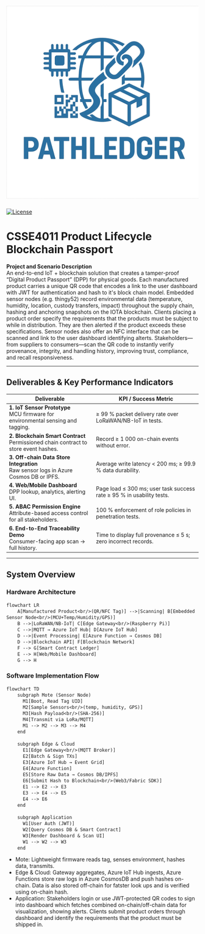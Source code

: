 <h1 align="center">
  <img src="https://github.com/liammulhern/CSSE4011/blob/task_supplychain_dashboard/docs/images/PathLedger.png" alt="PathLedger">
</h1>

[![License](https://img.shields.io/badge/License-GPL%203.0-blue.svg)](https://opensource.org/licenses/Apache-2.0)


# CSSE4011 Product Lifecycle Blockchain Passport

**Project and Scenario Description**  
An end-to-end IoT + blockchain solution that creates a tamper-proof “Digital Product Passport” (DPP) for physical goods. Each manufactured product carries a unique QR code that encodes a link to the user dashboard with JWT for authentication and hash to it's block chain model. Embedded sensor nodes (e.g. thingy52) record environmental data (temperature, humidity, location, custody transfers, impact) throughout the supply chain, hashing and anchoring snapshots on the IOTA blockchain. Clients placing a product order specify the requirements that the products must be subject to while in distribution. They are then alerted if the product exceeds these specifications. Sensor nodes also offer an NFC interface that can be scanned and link to the user dashboard identifying alterts. Stakeholders—from suppliers to consumers—scan the QR code to instantly verify provenance, integrity, and handling history, improving trust, compliance, and recall responsiveness.

---

## Deliverables & Key Performance Indicators

| Deliverable                                               | KPI / Success Metric                                         |
|-----------------------------------------------------------|--------------------------------------------------------------|
| **1. IoT Sensor Prototype**<br>MCU firmware for environmental sensing and tagging.  | ≥ 99 % packet delivery rate over LoRaWAN/NB-IoT in tests.     |
| **2. Blockchain Smart Contract**<br>Permissioned chain contract to store event hashes. | Record ≥ 1 000 on-chain events without error.                 |
| **3. Off-chain Data Store Integration**<br>Raw sensor logs in Azure Cosmos DB or IPFS. | Average write latency < 200 ms; ≥ 99.9 % data durability.     |
| **4. Web/Mobile Dashboard**<br>DPP lookup, analytics, alerting UI.                   | Page load ≤ 300 ms; user task success rate ≥ 95 % in usability tests. |
| **5. ABAC Permission Engine**<br>Attribute-based access control for all stakeholders. | 100 % enforcement of role policies in penetration tests.     |
| **6. End-to-End Traceability Demo**<br>Consumer-facing app scan → full history.     | Time to display full provenance ≤ 5 s; zero incorrect records.|

---

## System Overview

### Hardware Architecture

```mermaid
flowchart LR
    A[Manufactured Product<br/>(QR/NFC Tag)] -->|Scanning| B[Embedded Sensor Node<br/>(MCU+Temp/Humidity/GPS)]
    B -->|LoRaWAN/NB-IoT| C[Edge Gateway<br/>(Raspberry Pi)]
    C -->|MQTT → Azure IoT Hub| D[Azure IoT Hub]
    D -->|Event Processing| E[Azure Function → Cosmos DB]
    D -->|Blockchain API| F[Blockchain Network]
    F --> G[Smart Contract Ledger]
    E --> H[Web/Mobile Dashboard]
    G --> H
```

### Software Implementation Flow

```mermaid
flowchart TD
    subgraph Mote (Sensor Node)
      M1[Boot, Read Tag UID]
      M2[Sample Sensors<br/>(temp, humidity, GPS)]
      M3[Hash Payload<br/>(SHA-256)]
      M4[Transmit via LoRa/MQTT]
      M1 --> M2 --> M3 --> M4
    end

    subgraph Edge & Cloud
      E1[Edge Gateway<br/>(MQTT Broker)]
      E2[Batch & Sign TXs]
      E3[Azure IoT Hub → Event Grid]
      E4[Azure Function]
      E5[Store Raw Data → Cosmos DB/IPFS]
      E6[Submit Hash to Blockchain<br/>(Web3/Fabric SDK)]
      E1 --> E2 --> E3
      E3 --> E4 --> E5
      E4 --> E6
    end

    subgraph Application
      W1[User Auth (JWT)]
      W2[Query Cosmos DB & Smart Contract]
      W3[Render Dashboard & Scan UI]
      W1 --> W2 --> W3
    end
```

- Mote: Lightweight firmware reads tag, senses environment, hashes data, transmits.
- Edge & Cloud: Gateway aggregates, Azure IoT Hub ingests, Azure Functions store raw logs in Azure CosmosDB and push hashes on-chain. Data is also stored off-chain for fatster look ups and is verified using on-chain hash.
- Application: Stakeholders login or use JWT-protected QR codes to sign into dashboard which fetches combined on-chain/off-chain data for visualization, showing alerts. Clients submit product orders through dashboard and identify the requirements that the product must be shipped in.
